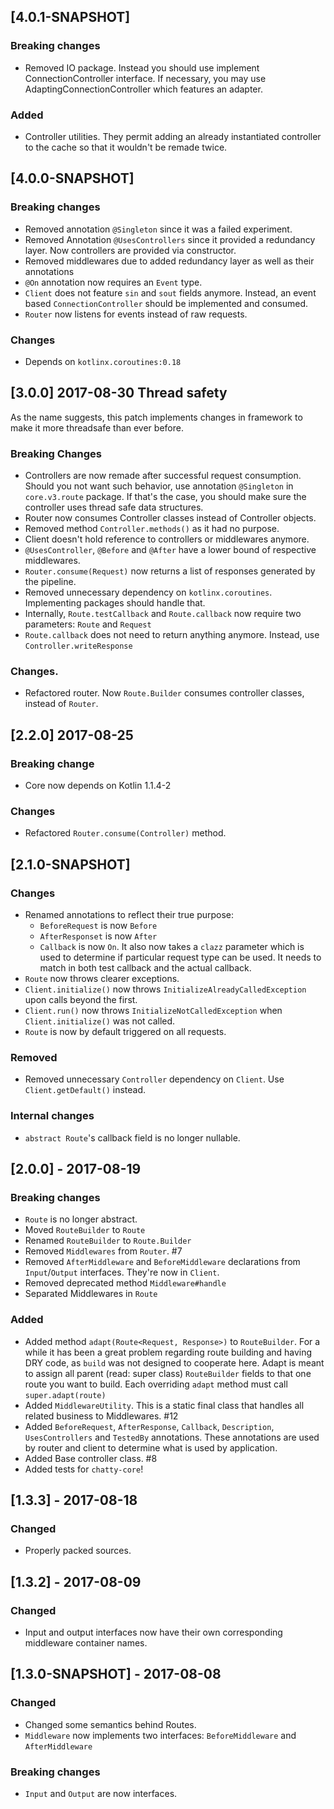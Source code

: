 ## [4.0.1-SNAPSHOT]

### Breaking changes

- Removed IO package. Instead you should use implement ConnectionController interface. If necessary, you
may use AdaptingConnectionController which features an adapter.

### Added

- Controller utilities. They permit adding an already instantiated controller to the cache so that
it wouldn't be remade twice.

## [4.0.0-SNAPSHOT]

### Breaking changes

- Removed annotation `@Singleton` since it was a failed experiment.
- Removed Annotation `@UsesControllers` since it provided a redundancy layer. Now controllers are provided via constructor.
- Removed middlewares due to added redundancy layer as well as their annotations
- `@On` annotation now requires an `Event` type.
- `Client` does not feature `sin` and `sout` fields anymore. Instead, an event based `ConnectionController`
should be implemented and consumed.
- `Router` now listens for events instead of raw requests.

### Changes

- Depends on `kotlinx.coroutines:0.18`


## [3.0.0] 2017-08-30 Thread safety

As the name suggests, this patch implements changes in framework to make it more threadsafe than
ever before.

### Breaking Changes

- Controllers are now remade after successful request consumption. Should you not want such behavior, use annotation 
`@Singleton` in `core.v3.route` package. If that's the case, you should make sure the controller uses thread safe data
structures.
- Router now consumes Controller classes instead of Controller objects.
- Removed method `Controller.methods()` as it had no purpose.
- Client doesn't hold reference to controllers or middlewares anymore.
- `@UsesController`, `@Before` and `@After` have a lower bound of respective middlewares.
- `Router.consume(Request)` now returns a list of responses generated by the pipeline.
- Removed unnecessary dependency on `kotlinx.coroutines`. Implementing packages should handle that.
- Internally, `Route.testCallback` and `Route.callback` now require two parameters: `Route` and `Request`
- `Route.callback` does not need to return anything anymore. Instead, use `Controller.writeResponse` 

### Changes.

- Refactored router. Now `Route.Builder` consumes controller classes, instead of `Router`.

## [2.2.0] 2017-08-25

### Breaking change

- Core now depends on Kotlin 1.1.4-2

### Changes

- Refactored `Router.consume(Controller)` method.

## [2.1.0-SNAPSHOT]

### Changes

- Renamed annotations to reflect their true purpose:
    - `BeforeRequest` is now `Before`
    - `AfterResponset` is now `After`
    - `Callback` is now `On`. It also now takes a `clazz` parameter which is used to determine if particular request type can be
     used. It needs to match in both test callback and the actual callback.
- `Route` now throws clearer exceptions.
- `Client.initialize()` now throws `InitializeAlreadyCalledException` upon calls beyond the first.
- `Client.run()` now throws `InitializeNotCalledException` when `Client.initialize()` was not called.
- `Route` is now by default triggered on all requests.
### Removed

- Removed unnecessary `Controller` dependency on `Client`. Use `Client.getDefault()` instead.

### Internal changes

- `abstract Route`'s callback field is no longer nullable.

## [2.0.0] - 2017-08-19

### Breaking changes

- `Route` is no longer abstract.
- Moved `RouteBuilder` to `Route`
- Renamed `RouteBuilder` to `Route.Builder`
- Removed `Middlewares` from `Router`. #7
- Removed `AfterMiddleware` and `BeforeMiddleware` declarations from `Input`/`Output` interfaces. They're now in
`Client`.
- Removed deprecated method `Middleware#handle`
- Separated Middlewares in `Route`


### Added

- Added method `adapt(Route<Request, Response>)` to `RouteBuilder`. For a while it has been a great problem
regarding route building and having DRY code, as `build` was not designed to cooperate here. Adapt is meant to assign
all parent (read: super class) `RouteBuilder` fields to that one route you want to build. Each overriding `adapt` method
must call `super.adapt(route)`
- Added `MiddlewareUtility`. This is a static final class that handles all related business to Middlewares. #12
- Added `BeforeRequest`, `AfterResponse`, `Callback`, `Description`, `UsesControllers` and `TestedBy` annotations.
These annotations are used by router and client to determine what is used by application. 
- Added Base controller class. #8
- Added tests for `chatty-core`!

## [1.3.3] - 2017-08-18

### Changed

- Properly packed sources. 

## [1.3.2] - 2017-08-09

### Changed

- Input and output interfaces now have their own corresponding middleware container names.

## [1.3.0-SNAPSHOT] - 2017-08-08

### Changed

- Changed some semantics behind Routes.
- `Middleware` now implements two interfaces: `BeforeMiddleware` and `AfterMiddleware`

### Breaking changes

- `Input` and `Output` are now interfaces.